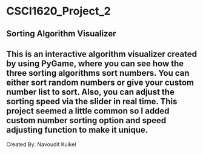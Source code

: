 # CSCI1620_Project_2
## Sorting Algorithm Visualizer

This is an interactive algorithm visualizer created by using PyGame, where you can see how the three sorting algorithms sort numbers. You can either sort random numbers or give your custom number list to sort. Also, you can adjust the sorting speed via the slider in real time. This project seemed a little common so I added custom number sorting option and speed adjusting function to make it unique.
---

Created By: Navoudit Kuikel
